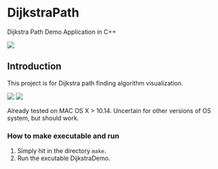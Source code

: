 # DijkstraPath
Dijkstra Path Demo Application in C++

![](https://img.shields.io/badge/https://img.shields.io/badge/C++-PASS-brightgreen.svg)

## Introduction
This project is for Dijkstra path finding algorithm visualization.


![](https://img.shields.io/badge/OS%20X-10.15-brightgreen.svg)
![](https://img.shields.io/badge/OS%20X-10.14-brightgreen.svg)

Already tested on MAC OS X > 10.14. Uncertain for other versions of OS system, but should work.


### How to make executable and run
1. Simply hit in the directory ```make```.
2. Run the excutable DijkstraDemo.
